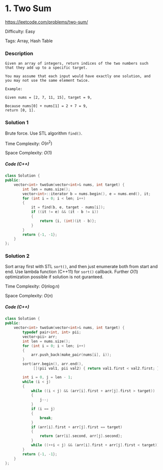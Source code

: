 # 1. Two Sum

<https://leetcode.com/problems/two-sum/>

Difficulty: Easy

Tags: Array, Hash Table

### Description
```plain
Given an array of integers, return indices of the two numbers such that they add up to a specific target.

You may assume that each input would have exactly one solution, and you may not use the same element twice.

Example:

Given nums = [2, 7, 11, 15], target = 9,

Because nums[0] + nums[1] = 2 + 7 = 9,
return [0, 1].
```

### Solution 1
Brute force.
Use STL algorithm `find()`.

Time Complexity: $O(n^2)$

Space Complexity: $O(1)$

##### Code (C++)
```cpp
class Solution {
public:
    vector<int> twoSum(vector<int>& nums, int target) {
        int len = nums.size();
        vector<int>::iterator b = nums.begin(), e = nums.end(), it;
        for (int i = 0; i < len; i++)
        {
            it = find(b, e, target - nums[i]);
            if ((it != e) && (it - b != i))
            {
                return {i, (int)(it - b)};
            }
        }
        return {-1, -1};
    }
};
```

### Solution 2
Sort array first with STL `sort()`, and then just enumerate both from start and end.
Use lambda function (C++11) for `sort()` callback.
Further $O(1)$ optimization possible if solution is not guranteed.

Time Complexity: $O(n \log n)$

Space Complexity: $O(n)$

##### Code (C++)
```cpp
class Solution {
public:
    vector<int> twoSum(vector<int>& nums, int target) {
        typedef pair<int, int> pii;
        vector<pii> arr;
        int len = nums.size();
        for (int i = 0; i < len; i++)
        {
            arr.push_back(make_pair(nums[i], i));
        }
        sort(arr.begin(), arr.end(), 
             [](pii val1, pii val2) { return val1.first < val2.first; });

        int i = 0, j = len - 1;
        while (i < j)
        {
            while ((i < j) && (arr[i].first + arr[j].first > target))
            {
                j--;
            }
            if (i == j)
            {
                break;
            }
            if (arr[i].first + arr[j].first == target)
            {
                return {arr[i].second, arr[j].second};
            }
            while ((++i < j) && (arr[i].first + arr[j].first < target)) ;
        }
        return {-1, -1};
    }
};
```
